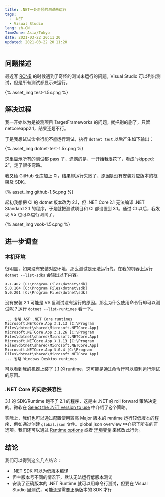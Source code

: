 ```yaml
---
title: .NET一处奇怪的测试未运行
tags:
  - .NET
  - Visual Studio
lang: zh-CN
TimeZone: Asia/Tokyo
date: 2021-03-22 20:11:20
updated: 2021-03-22 20:11:20
---
```


## 问题描述
最近写 [RCNB](https://github.com/rcnbapp/RCNB.csharp) 的时候遇到了奇怪的测试未运行的问题。Visual Studio 可以列出测试，但是所有测试都显示未运行。

<!--more-->

{% asset_img test-1.5x.png %}

## 解决过程
我一开始以为是被测项目 TargetFrameworks 的问题，就把别的删了，只留 netcoreapp2.1，结果还是不行。

于是我想试试命令行能不能运行测试，执行 `dotnet test` 以后产生如下输出：

{% asset_img dotnet-test-1.5x.png %}

这里显示所有的测试都 pass 了，遗憾的是，一开始我眼花了，看成“skipped: 2”，走了很多弯路。

我又给 GitHub 仓库加上 CI，结果却运行失败了，原因是没有安装对应版本的框架及 SDK。

{% asset_img github-1.5x.png %}

起初我想把 CI 的 dotnet 版本改为 2.1，但 .NET Core 2.1 无法编译 .NET Standard 2.1 的程序，于是就把测试项目和 CI 都设置到 3.1。通过 CI 以后，我发现 VS 也可以运行测试了。

{% asset_img vsok-1.5x.png %}

## 进一步调查
### 本机环境
很明显，如果没有安装对应环境，那么测试是无法运行的。在我的机器上运行 `dotnet --list-sdks` 会输出以下内容。

```
3.1.407 [C:\Program Files\dotnet\sdk]
5.0.104 [C:\Program Files\dotnet\sdk]
5.0.201 [C:\Program Files\dotnet\sdk]
```

没有安装 2.1 可能是 VS 里测试没有运行的原因。那么为什么使用命令行却可以测试呢？运行 `dotnet --list-runtimes` 看一下。

```
... 省略 ASP .NET Core runtimes
Microsoft.NETCore.App 2.1.13 [C:\Program Files\dotnet\shared\Microsoft.NETCore.App]
Microsoft.NETCore.App 2.1.26 [C:\Program Files\dotnet\shared\Microsoft.NETCore.App]
Microsoft.NETCore.App 3.1.13 [C:\Program Files\dotnet\shared\Microsoft.NETCore.App]
Microsoft.NETCore.App 5.0.4 [C:\Program Files\dotnet\shared\Microsoft.NETCore.App]
... 省略 Windows Desktop runtimes
```

可以看到我的机器上装了 2.1 的 runtime，这可能是通过命令行可以顺利运行测试的原因。

### .NET Core 的向后兼容性
3.1 的 SDK/Runtime 跑不了 2.1 的程序，这是由 .NET 的 roll forward 策略决定的。微软在 [Select the .NET version to use](https://docs.microsoft.com/en-us/dotnet/core/versions/selection#framework-dependent-apps-roll-forward) 中介绍了这个策略。

实际上，我们也可以通过配置使用较高 Major 版本的 runtime 运行较低版本的程序，例如通过创建 `global.json` 文件。[global.json overview](https://docs.microsoft.com/en-us/dotnet/core/tools/global-json?tabs=netcore3x#rollforward) 中介绍了所有的可选项。我们还可以通过 [Runtime options](https://docs.microsoft.com/en-us/dotnet/core/tools/dotnet#runtime-options) 或者 [环境变量](https://docs.microsoft.com/en-us/dotnet/core/tools/dotnet#environment-variables) 来修改此行为。

## 结论
我们可以得到这么几点结论：

- .NET SDK 可以为低版本编译
- 但主版本号不同的情况下，默认无法运行低版本测试
- 安装了正确版本的 .NET Runtime 就可以用命令行测试，但要在 Visual Studio 里测试，可能还是需要正确版本的 SDK 才行

<script src="/scripts/image-scale.js"></script>